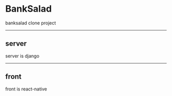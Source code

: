 # BankSalad
banksalad clone project


---
## server
server is django

---

## front
front is react-native
